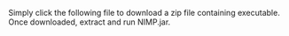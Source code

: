 Simply click the following file to download a zip file containing executable. Once downloaded, extract and run NIMP.jar.
